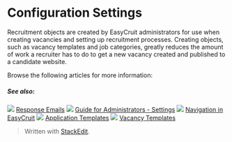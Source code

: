 
# Configuration Settings

Recruitment objects are created by EasyCruit administrators for use when creating vacancies and setting up recruitment processes. Creating objects, such as vacancy templates and job categories, greatly reduces the amount of work a recruiter has to do to get a new vacancy created and published to a candidate website.

Browse the following articles for more information:

##### See also:

![](../Resources/Images/icon-document-link.png) [Response Emails](response_emails.htm)
![](../Resources/Images/icon-document-link.png) [Guide for Administrators - Settings](guide_for_administrators_settings.htm)
![](../Resources/Images/icon-document-link.png) [Navigation in EasyCruit](navigation_in_easycruit.htm)
![](../Resources/Images/icon-document-link.png) [Application Templates](application_templates.htm)
![](../Resources/Images/icon-document-link.png) [Vacancy Templates](vacancy_templates.htm)


> Written with [StackEdit](https://stackedit.io/).
<!--stackedit_data:
eyJoaXN0b3J5IjpbODU5Mzk4OTddfQ==
-->